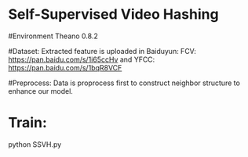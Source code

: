 # Self-Supervised Video Hashing

#Environment
 Theano 0.8.2

#Dataset: 
 Extracted feature is uploaded in Baiduyun: FCV: https://pan.baidu.com/s/1i65ccHv and YFCC: https://pan.baidu.com/s/1bqR8VCF
 
#Preprocess:
 Data is proprocess first to construct neighbor structure to enhance our model.
 
# Train:
python SSVH.py

